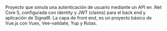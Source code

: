 Proyecto que simula una autenticación de usuario mediante un API en .Net Core 5, configurada con identity y JWT (claims) para el back end y aplicación de SignalR. La capa de front end, es un proyecto básico de Vue.js con Vuex, Vee-validate, Yup y Rutas.
